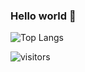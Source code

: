 ### Hello world 🖖
![Top Langs](https://github-readme-stats.vercel.app/api/top-langs/?username=radityprtama&layout=compact&theme=default)

![visitors](https://visitor-badge.laobi.icu/badge?page_id=radityprtama.radityprtama)
